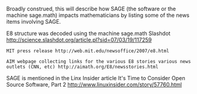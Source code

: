 Broadly construed, this will describe how SAGE (the software or the machine sage.math) impacts mathematicians by listing some of the news items involving SAGE.

  
  E8 structure was decoded using the machine sage.math 
    Slashdot http://science.slashdot.org/article.pl?sid=07/03/19/117259

    MIT press release http://web.mit.edu/newsoffice/2007/e8.html

    AIM webpage collecting links for the various E8 stories various news outlets (CNN, etc) http://aimath.org/E8/newsstories.html

  SAGE is mentioned in the Linx Insider article
    It's Time to Consider Open Source Software, Part 2 http://www.linuxinsider.com/story/57760.html

  
